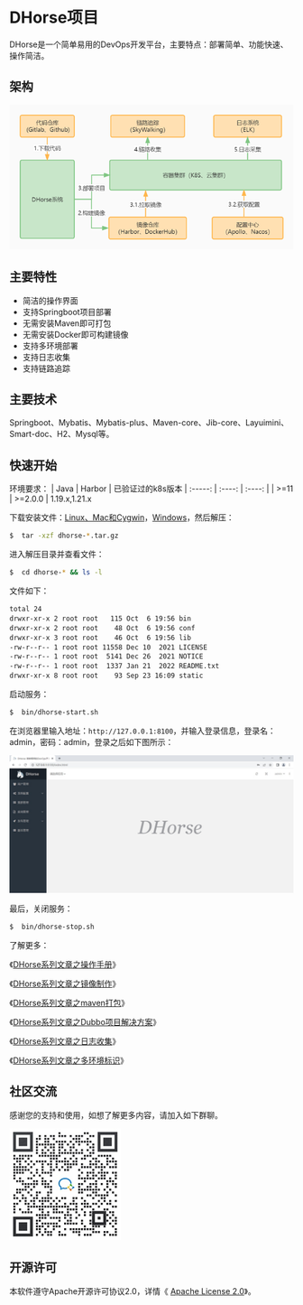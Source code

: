 # DHorse项目
DHorse是一个简单易用的DevOps开发平台，主要特点：部署简单、功能快速、操作简洁。

## 架构
 ![Image text](./static/images/architecture.jpg)

## 主要特性
* 简洁的操作界面
* 支持Springboot项目部署
* 无需安装Maven即可打包
* 无需安装Docker即可构建镜像
* 支持多环境部署
* 支持日志收集
* 支持链路追踪

## 主要技术
Springboot、Mybatis、Mybatis-plus、Maven-core、Jib-core、Layuimini、Smart-doc、H2、Mysql等。

## 快速开始
环境要求：
| Java | Harbor | 已验证过的k8s版本
| :-----: | :----: | :----: |
| >=11 | >=2.0.0 | 1.19.x,1.21.x

下载安装文件：[Linux、Mac和Cygwin](https://github.com/tiandizhiguai/dhorse/releases/download/release-0.9.1-beta/dhorse-0.9.1-beta-x64_bin-unix.tar.gz)，[Windows](https://github.com/tiandizhiguai/dhorse/releases/download/release-0.9.1-beta/dhorse-0.9.1-beta-x64_bin-windows.zip)，然后解压：

```bash
$  tar -xzf dhorse-*.tar.gz
```

进入解压目录并查看文件：

```bash
$  cd dhorse-* && ls -l
```

文件如下：

```bash
total 24
drwxr-xr-x 2 root root   115 Oct  6 19:56 bin
drwxr-xr-x 2 root root    48 Oct  6 19:56 conf
drwxr-xr-x 3 root root    46 Oct  6 19:56 lib
-rw-r--r-- 1 root root 11558 Dec 10  2021 LICENSE
-rw-r--r-- 1 root root  5141 Dec 26  2021 NOTICE
-rw-r--r-- 1 root root  1337 Jan 21  2022 README.txt
drwxr-xr-x 8 root root    93 Sep 23 16:09 static
```

启动服务：

```bash
$  bin/dhorse-start.sh
```

在浏览器里输入地址：`http://127.0.0.1:8100`，并输入登录信息，登录名：admin，密码：admin，登录之后如下图所示：

 ![Image text](./static/images/home.jpg)

最后，关闭服务：

```bash
$  bin/dhorse-stop.sh
```

了解更多：

《[DHorse系列文章之操作手册](https://github.com/tiandizhiguai/dhorse-doc/blob/main/guide/%E6%93%8D%E4%BD%9C%E6%89%8B%E5%86%8C.md)》

《[DHorse系列文章之镜像制作](https://github.com/tiandizhiguai/dhorse-doc/blob/main/guide/%E9%95%9C%E5%83%8F%E5%88%B6%E4%BD%9C.md)》

《[DHorse系列文章之maven打包](https://github.com/tiandizhiguai/dhorse-doc/blob/main/guide/maven%E6%89%93%E5%8C%85.md)》

《[DHorse系列文章之Dubbo项目解决方案](https://github.com/tiandizhiguai/dhorse-doc/blob/main/guide/Dubbo%E9%A1%B9%E7%9B%AE%E8%A7%A3%E5%86%B3%E6%96%B9%E6%A1%88.md)》

《[DHorse系列文章之日志收集](https://github.com/tiandizhiguai/dhorse-doc/blob/main/guide/%E6%97%A5%E5%BF%97%E6%94%B6%E9%9B%86.md)》

《[DHorse系列文章之多环境标识](https://github.com/tiandizhiguai/dhorse-doc/blob/main/guide/%E5%A4%9A%E7%8E%AF%E5%A2%83%E6%A0%87%E8%AF%86.md)》

## 社区交流

感谢您的支持和使用，如想了解更多内容，请加入如下群聊。

 ![Image text](./static/images/weixin.jpg)

## 开源许可

本软件遵守Apache开源许可协议2.0，详情《 [Apache License 2.0](http://www.apache.org/licenses/LICENSE-2.0)》。